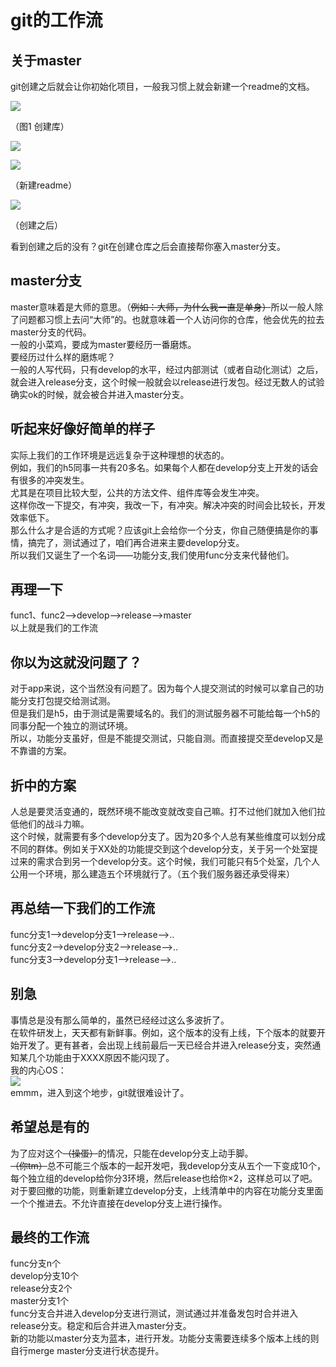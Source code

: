 # git的工作流

## 关于master

git创建之后就会让你初始化项目，一般我习惯上就会新建一个readme的文档。

![](/assets/深度截图_选择区域_20181018151652.png)  

（图1 创建库）  

![](/assets/深度截图_选择区域_20181018151753.png) 
 
![](/assets/深度截图_选择区域_20181018151839.png)  

（新建readme）  

![](/assets/深度截图_选择区域_20181018151839.png)  

（创建之后）  

看到创建之后的没有？git在创建仓库之后会直接帮你塞入master分支。

## master分支

master意味着是大师的意思。（~~例如：大师，为什么我一直是单身）~~所以一般人除了问题都习惯上去问“大师”的。也就意味着一个人访问你的仓库，他会优先的拉去master分支的代码。  
一般的小菜鸡，要成为master要经历一番磨炼。  
要经历过什么样的磨炼呢？  
一般的人写代码，只有develop的水平，经过内部测试（或者自动化测试）之后，就会进入release分支，这个时候一般就会以release进行发包。经过无数人的试验确实ok的时候，就会被合并进入master分支。

## 听起来好像好简单的样子

实际上我们的工作环境是远远复杂于这种理想的状态的。  
例如，我们的h5同事一共有20多名。如果每个人都在develop分支上开发的话会有很多的冲突发生。  
尤其是在项目比较大型，公共的方法文件、组件库等会发生冲突。  
这样你改一下提交，有冲突，我改一下，有冲突。解决冲突的时间会比较长，开发效率低下。  
那么什么才是合适的方式呢？应该git上会给你一个分支，你自己随便搞是你的事情，搞完了，测试通过了，咱们再合进来主要develop分支。  
所以我们又诞生了一个名词——功能分支,我们使用func分支来代替他们。

## 再理一下

func1、func2--&gt;develop--&gt;release--&gt;master  
以上就是我们的工作流

## 你以为这就没问题了？

对于app来说，这个当然没有问题了。因为每个人提交测试的时候可以拿自己的功能分支打包提交给测试测。  
但是我们是h5，由于测试是需要域名的。我们的测试服务器不可能给每一个h5的同事分配一个独立的测试环境。  
所以，功能分支虽好，但是不能提交测试，只能自测。而直接提交至develop又是不靠谱的方案。

## 折中的方案

人总是要灵活变通的，既然环境不能改变就改变自己嘛。打不过他们就加入他们拉低他们的战斗力嘛。  
这个时候，就需要有多个develop分支了。因为20多个人总有某些维度可以划分成不同的群体。例如关于XX处的功能提交到这个develop分支，关于另一个处室提过来的需求合到另一个develop分支。这个时候，我们可能只有5个处室，几个人公用一个环境，那么建造五个环境就行了。（五个我们服务器还承受得来）

## 再总结一下我们的工作流

func分支1--&gt;develop分支1--&gt;release--&gt;..  
func分支2--&gt;develop分支2--&gt;release--&gt;..  
func分支3--&gt;develop分支1--&gt;release--&gt;..

## 别急

事情总是没有那么简单的，虽然已经经过这么多波折了。  
在软件研发上，天天都有新鲜事。例如，这个版本的没有上线，下个版本的就要开始开发了。更有甚者，会出现上线前最后一天已经合并进入release分支，突然通知某几个功能由于XXXX原因不能闪现了。  
我的内心OS：  
![](/assets/深度截图_选择区域_20181018160907.png)  
emmm，进入到这个地步，git就很难设计了。

## 希望总是有的

为了应对这个~~（操蛋）~~的情况，只能在develop分支上动手脚。  
~~（你tm）~~总不可能三个版本的一起开发吧，我develop分支从五个一下变成10个，每个独立组的develop给你分3环境，然后release也给你×2，这样总可以了吧。  
对于要回撤的功能，则重新建立develop分支，上线清单中的内容在功能分支里面一个个推进去。不允许直接在develop分支上进行操作。

## 最终的工作流

func分支n个  
develop分支10个  
release分支2个  
master分支1个  
func分支合并进入develop分支进行测试，测试通过并准备发包时合并进入release分支。稳定和后合并进入master分支。  
新的功能以master分支为蓝本，进行开发。功能分支需要连续多个版本上线的则自行merge master分支进行状态提升。

